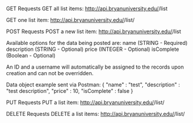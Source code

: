GET Requests
GET all list items:
http://api.bryanuniversity.edu/<yourname>/list

GET one list item:
http://api.bryanuniversity.edu/<yourname>/list/<listItemId>


POST Requests
POST a new list item:
http://api.bryanuniversity.edu/<yourname>/list

Available options for the data being posted are:
name (STRING - Required)
description (STRING - Optional)
price (INTEGER - Optional)
isComplete (Boolean - Optional)

An ID and a username will automatically be assigned to the records upon creation and can not be overridden.

Data object example sent via Postman:
{ "name" : "test", "description" : "test description", "price" : 10, "isComplete" : false }

PUT Requests
PUT a list item:
http://api.bryanuniversity.edu/<yourname>/list/<listItemId>

DELETE Requests
DELETE a list items:
http://api.bryanuniversity.edu/<yourname>/list/<listItemId>